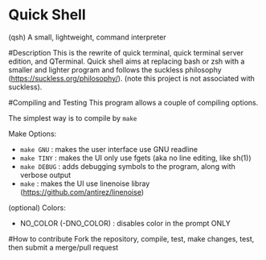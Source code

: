 Quick Shell
==============
(qsh) A small, lightweight, command interpreter

#Description
This is the rewrite of quick terminal, quick terminal server edition, and QTerminal. 
Quick shell aims at replacing bash or zsh with a smaller and lighter program and follows
the suckless philosophy (https://suckless.org/philosophy/). (note this project is not
associated with suckless).

#Compiling and Testing
This program allows a couple of compiling options.

The simplest way is to compile by `make`

Make Options:
* `make GNU`	: makes the user interface use GNU readline
* `make TINY`	: makes the UI only use fgets (aka no line editing, like sh(1))
* `make DEBUG`	: adds debugging symbols to the program, along with verbose output
* `make`	: makes the UI use linenoise libray (https://github.com/antirez/linenoise)

(optional) Colors:
* NO_COLOR (-DNO_COLOR)	: disables color in the prompt ONLY

#How to contribute
Fork the repository, compile, test, make changes, test, then submit a merge/pull request

